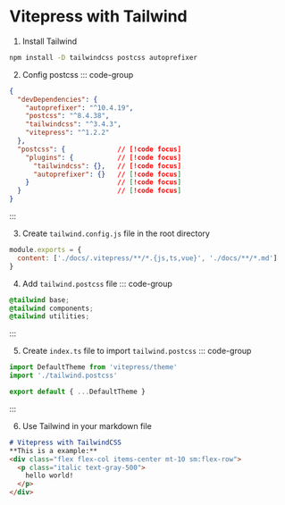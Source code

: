 
# Vitepress with Tailwind

1. Install Tailwind
```bash
npm install -D tailwindcss postcss autoprefixer
```

2. Config postcss
::: code-group
```json [package.json]
{
  "devDependencies": {
    "autoprefixer": "^10.4.19",
    "postcss": "^8.4.38",
    "tailwindcss": "^3.4.3",
    "vitepress": "^1.2.2"
  },
  "postcss": {             // [!code focus]
    "plugins": {           // [!code focus]
      "tailwindcss": {},   // [!code focus]
      "autoprefixer": {}   // [!code focus]
    }                      // [!code focus]
  }                        // [!code focus]
}
```
:::

3. Create `tailwind.config.js` file in the root directory
```js
module.exports = {
  content: ['./docs/.vitepress/**/*.{js,ts,vue}', './docs/**/*.md']
}
```

4. Add `tailwind.postcss` file
::: code-group
```css [.vitepress/theme/tailwind.postcss]
@tailwind base;
@tailwind components;
@tailwind utilities;
```
:::

5. Create `index.ts` file to import `tailwind.postcss`
::: code-group
```ts [.vitepress/theme/index.ts]
import DefaultTheme from 'vitepress/theme'
import './tailwind.postcss'

export default { ...DefaultTheme }

```
:::

6. Use Tailwind in your markdown file
```md
# Vitepress with TailwindCSS
**This is a example:**
<div class="flex flex-col items-center mt-10 sm:flex-row">
  <p class="italic text-gray-500">
    hello world!
  </p>
</div>
```